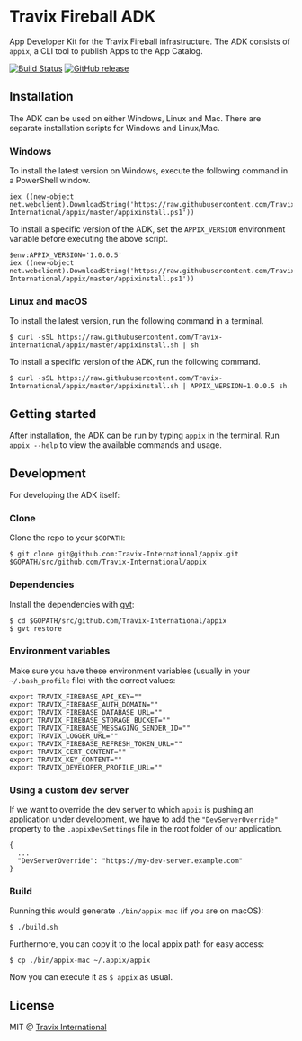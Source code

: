 # Travix Fireball ADK

App Developer Kit for the Travix Fireball infrastructure. The ADK consists of `appix`, a CLI tool to publish Apps to the App Catalog.

[![Build Status](https://travis-ci.org/Travix-International/appix.svg?branch=master)](https://travis-ci.org/Travix-International/appix)
[![GitHub release](https://img.shields.io/github/release/Travix-International/appix.svg)](https://github.com/Travix-International/appix/releases/latest)

## Installation

The ADK can be used on either Windows, Linux and Mac. There are separate installation scripts for Windows and Linux/Mac.

### Windows

To install the latest version on Windows, execute the following command in a PowerShell window.

```
iex ((new-object net.webclient).DownloadString('https://raw.githubusercontent.com/Travix-International/appix/master/appixinstall.ps1'))
```

To install a specific version of the ADK, set the `APPIX_VERSION` environment variable before executing the above script.

```
$env:APPIX_VERSION='1.0.0.5'
iex ((new-object net.webclient).DownloadString('https://raw.githubusercontent.com/Travix-International/appix/master/appixinstall.ps1'))
```

### Linux and macOS

To install the latest version, run the following command in a terminal.

```
$ curl -sSL https://raw.githubusercontent.com/Travix-International/appix/master/appixinstall.sh | sh
```

To install a specific version of the ADK, run the following command.

```
$ curl -sSL https://raw.githubusercontent.com/Travix-International/appix/master/appixinstall.sh | APPIX_VERSION=1.0.0.5 sh
```

## Getting started

After installation, the ADK can be run by typing `appix` in the terminal. Run `appix --help` to view the available commands and usage.

## Development

For developing the ADK itself:

### Clone

Clone the repo to your `$GOPATH`:

```
$ git clone git@github.com:Travix-International/appix.git $GOPATH/src/github.com/Travix-International/appix
```

### Dependencies

Install the dependencies with [gvt](https://github.com/FiloSottile/gvt):

```
$ cd $GOPATH/src/github.com/Travix-International/appix
$ gvt restore
```

### Environment variables

Make sure you have these environment variables (usually in your `~/.bash_profile` file) with the correct values:

```
export TRAVIX_FIREBASE_API_KEY=""
export TRAVIX_FIREBASE_AUTH_DOMAIN=""
export TRAVIX_FIREBASE_DATABASE_URL=""
export TRAVIX_FIREBASE_STORAGE_BUCKET=""
export TRAVIX_FIREBASE_MESSAGING_SENDER_ID=""
export TRAVIX_LOGGER_URL=""
export TRAVIX_FIREBASE_REFRESH_TOKEN_URL=""
export TRAVIX_CERT_CONTENT=""
export TRAVIX_KEY_CONTENT=""
export TRAVIX_DEVELOPER_PROFILE_URL=""
```

### Using a custom dev server

If we want to override the dev server to which `appix` is pushing an application under development, we have to add the `"DevServerOverride"` property to the `.appixDevSettings` file in the root folder of our application.

```
{
  ...
  "DevServerOverride": "https://my-dev-server.example.com"
}
```

### Build

Running this would generate `./bin/appix-mac` (if you are on macOS):

```
$ ./build.sh
```

Furthermore, you can copy it to the local appix path for easy access:

```
$ cp ./bin/appix-mac ~/.appix/appix
```

Now you can execute it as `$ appix` as usual.

## License

MIT @ [Travix International](http://travix.com)
